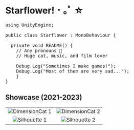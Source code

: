 # Starflower! ･ ｡ﾟ ☆
<pre><?cs>using UnityEngine;

public class Starflower : MonoBehaviour {

  private void README() {
    // Any pronouns 💖
    // Huge cat, music, and film lover

    Debug.Log("Sometimes I make games!");
    Debug.Log("Most of them are very sad...");
    }
}</cs></pre>

## Showcase (2021-2023)
|           |         |          
|:---:      |    :---:|
| ![DimensionCat 1](https://i.imgur.com/jM72pkY.png) | ![DimensionCat 2](https://i.imgur.com/whx7uxg.png) |
| ![Silhouette 1](https://i.imgur.com/g4JyJon.png) | ![Silhouette 2](https://i.imgur.com/V3dW4dW.png) |
